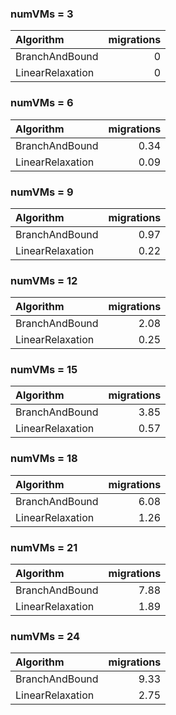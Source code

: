 ### numVMs = 3

| Algorithm        |   migrations |
|:-----------------|-------------:|
| BranchAndBound   |            0 |
| LinearRelaxation |            0 |

### numVMs = 6

| Algorithm        |   migrations |
|:-----------------|-------------:|
| BranchAndBound   |         0.34 |
| LinearRelaxation |         0.09 |

### numVMs = 9

| Algorithm        |   migrations |
|:-----------------|-------------:|
| BranchAndBound   |         0.97 |
| LinearRelaxation |         0.22 |

### numVMs = 12

| Algorithm        |   migrations |
|:-----------------|-------------:|
| BranchAndBound   |         2.08 |
| LinearRelaxation |         0.25 |

### numVMs = 15

| Algorithm        |   migrations |
|:-----------------|-------------:|
| BranchAndBound   |         3.85 |
| LinearRelaxation |         0.57 |

### numVMs = 18

| Algorithm        |   migrations |
|:-----------------|-------------:|
| BranchAndBound   |         6.08 |
| LinearRelaxation |         1.26 |

### numVMs = 21

| Algorithm        |   migrations |
|:-----------------|-------------:|
| BranchAndBound   |         7.88 |
| LinearRelaxation |         1.89 |

### numVMs = 24

| Algorithm        |   migrations |
|:-----------------|-------------:|
| BranchAndBound   |         9.33 |
| LinearRelaxation |         2.75 |

